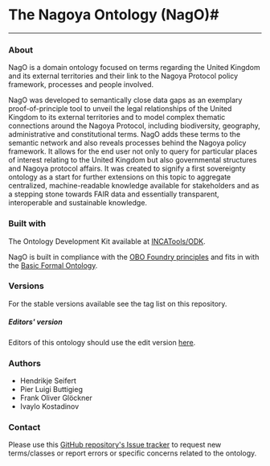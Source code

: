 # The Nagoya Ontology (NagO)#
________

### About ###

NagO is a domain ontology focused on terms regarding the United Kingdom and its external territories and their link to the Nagoya Protocol policy framework, processes and people involved. 

NagO was developed to semantically close data gaps as an exemplary proof-of-principle tool to unveil the legal relationships of the United Kingdom to its external territories and to model complex thematic connections around the Nagoya Protocol, including biodiversity, geography, administrative and constitutional terms. NagO adds these terms to the semantic network and also reveals processes behind the Nagoya policy framework. It allows for the end user not only to query for particular places of interest relating to the United Kingdom but also governmental structures and Nagoya protocol affairs. It was created to signify a first sovereignty ontology as a start for further extensions on this topic to aggregate centralized, machine-readable knowledge available for stakeholders and as a stepping stone towards FAIR data and essentially transparent, interoperable and sustainable knowledge.

### Built with ###

The Ontology Development Kit available at [INCATools/ODK](https://github.com/INCATools/ontology-development-kit).

NagO is built in compliance with the [OBO Foundry principles](http://www.obofoundry.org/principles/fp-000-summary.html) and fits in with the [Basic Formal Ontology](https://basic-formal-ontology.org/).


### Versions ###

For the stable versions available see the tag list on this repository.

##### Editors' version #####
Editors of this ontology should use the edit version [here](src/ontology/nago-edit.owl).

### Authors ###

 * Hendrikje Seifert
 * Pier Luigi Buttigieg
 * Frank Oliver Glöckner
 * Ivaylo Kostadinov


### Contact ###
Please use this [GitHub repository's Issue tracker](https://github.com/hseifert/nago/issues) to request new terms/classes or report errors or specific concerns related to the ontology.
